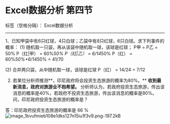 ﻿# Excel数据分析 第四节

标签（空格分隔）： Excel数据分析 

---

1、已知甲袋中有6只红球，4只白球；乙袋中有8只红球，6只白球。求下列事件的概率： 
(1) 随机取一只袋，再从该袋中随机取一球，该球是红球；
P甲 = P乙 = 50%
P（红|甲） = 60%*50%
P（红|乙） = 6/14*50%
P（红） = 60%*50%+6/14*50% = 41/70

(2) 合并两只袋，从中随机取一球，该球是红球
P（红） = 14/24 = 7/12

2. 若某位分析师推测**，印尼政府将会投资生态旅游的概率为80%。**
**收到最新消息，政府对旅游业不抱希望。**
分析师认为，若政府投资生态旅游，传出该消息的概率是40%，若政府不投资生态旅游，传出该消息的概率是80%。
问，印尼政府投资生态旅游的概率是？


答：印尼政府投资生态旅游的概率是 66 %
![image_1bvufmieb108e1dks127n15iu1f3v9.png-197.2kB][1]


  [1]: http://static.zybuluo.com/419145138/wmnhcenyxp3uztypaki4lejt/image_1bvufmieb108e1dks127n15iu1f3v9.png